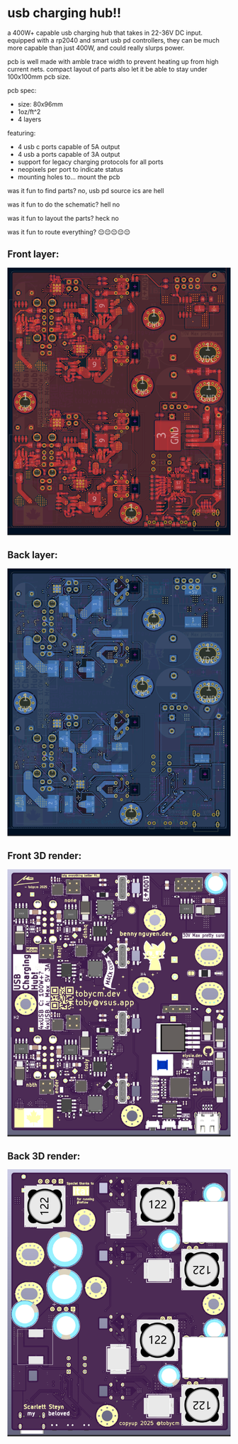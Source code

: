 # usb charging hub!!

a 400W+ capable usb charging hub that takes in 22-36V DC input. equipped with a rp2040 and smart usb pd controllers, they can be much more capable than just 400W, and could really slurps power.

pcb is well made with amble trace width to prevent heating up from high current nets. compact layout of parts also let it be able to stay under 100x100mm pcb size.

pcb spec:

- size: 80x96mm
- 1oz/ft^2
- 4 layers

featuring:

- 4 usb c ports capable of 5A output
- 4 usb a ports capable of 3A output
- support for legacy charging protocols for all ports
- neopixels per port to indicate status
- mounting holes to... mount the pcb

was it fun to find parts? no, usb pd source ics are hell

was it fun to do the schematic? hell no

was it fun to layout the parts? heck no

was it fun to route everything? 😔😔😔😔😔

## Front layer:

![front layer](assets/front.png)

## Back layer:

![back layer](assets/back.png)

## Front 3D render:

![front 3d render](assets/front_3d.png)

## Back 3D render:

![back 3d render](assets/back_3d.png)
